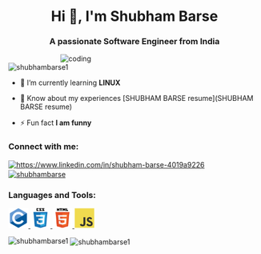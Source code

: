 <h1 align="center">Hi 👋, I'm Shubham Barse</h1>
<h3 align="center">A passionate Software Engineer from India</h3>
<img align="right"alt="coding"width="400"src=https://www.google.com/url?sa=i&url=https%3A%2F%2Fgithub.com%2Frudrabarad%2FGifs&psig=AOvVaw1yk53FTrKYKK-qdRWBg-LZ&ust=1698869873745000&source=images&cd=vfe&ved=0CBEQjRxqFwoTCNjPw86NoYIDFQAAAAAdAAAAABAE>
<p align="left"> <img src="https://komarev.com/ghpvc/?username=shubhambarse1&label=Profile%20views&color=0e75b6&style=flat" alt="shubhambarse1" /> </p>

- 🌱 I’m currently learning **LINUX**

- 📄 Know about my experiences [SHUBHAM BARSE resume](SHUBHAM BARSE resume)

- ⚡ Fun fact **I am funny**

<h3 align="left">Connect with me:</h3>
<p align="left">
<a href="https://linkedin.com/in/https://www.linkedin.com/in/shubham-barse-4019a9226" target="blank"><img align="center" src="https://raw.githubusercontent.com/rahuldkjain/github-profile-readme-generator/master/src/images/icons/Social/linked-in-alt.svg" alt="https://www.linkedin.com/in/shubham-barse-4019a9226" height="30" width="40" /></a>
<a href="https://fb.com/shubhambarse" target="blank"><img align="center" src="https://raw.githubusercontent.com/rahuldkjain/github-profile-readme-generator/master/src/images/icons/Social/facebook.svg" alt="shubhambarse" height="30" width="40" /></a>
</p>

<h3 align="left">Languages and Tools:</h3>
<p align="left"> <a href="https://www.cprogramming.com/" target="_blank" rel="noreferrer"> <img src="https://raw.githubusercontent.com/devicons/devicon/master/icons/c/c-original.svg" alt="c" width="40" height="40"/> </a> <a href="https://www.w3schools.com/css/" target="_blank" rel="noreferrer"> <img src="https://raw.githubusercontent.com/devicons/devicon/master/icons/css3/css3-original-wordmark.svg" alt="css3" width="40" height="40"/> </a> <a href="https://www.w3.org/html/" target="_blank" rel="noreferrer"> <img src="https://raw.githubusercontent.com/devicons/devicon/master/icons/html5/html5-original-wordmark.svg" alt="html5" width="40" height="40"/> </a> <a href="https://developer.mozilla.org/en-US/docs/Web/JavaScript" target="_blank" rel="noreferrer"> <img src="https://raw.githubusercontent.com/devicons/devicon/master/icons/javascript/javascript-original.svg" alt="javascript" width="40" height="40"/> </a> </p>

<p><img align="left" src="https://github-readme-stats.vercel.app/api/top-langs?username=shubhambarse1&show_icons=true&locale=en&layout=compact" alt="shubhambarse1" /></p>

<p>&nbsp;<img align="center" src="https://github-readme-stats.vercel.app/api?username=shubhambarse1&show_icons=true&locale=en" alt="shubhambarse1" /></p>
